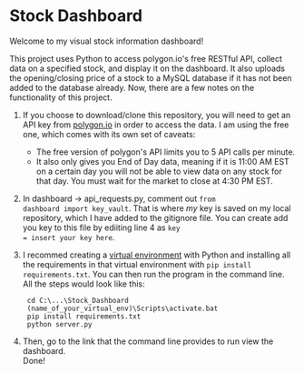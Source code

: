 # Stock Dashboard

Welcome to my visual stock information dashboard!  

<p>This project uses Python to access polygon.io's free RESTful API, collect data on a specified stock, and display it on the dashboard. It also uploads the opening/closing price of a stock to a MySQL database if it has not been added to the database already. Now, there are a few notes on the functionality of this project.</p>

1. If you choose to download/clone this repository, you will need to get an API key from [polygon.io](https://polygon.io/) in order to access the data. I am using the free one, which comes with its own set of caveats:
    - The free version of polygon's API limits you to 5 API calls per minute.
    - It also only gives you End of Day data, meaning if it is 11:00 AM EST on a certain day you will not be able to view data on any stock for that day. You must wait for the market to close at 4:30 PM EST.
2. In dashboard -> api_requests.py, comment out <code>from dashboard import key_vault</code>. That is where *my* key is saved on my local repository, which I have added to the gitignore file. You can create add you key to this file by ediiting line 4 as <code>key = insert your key here</code>.
3. I recommed creating a [virtual environment](https://docs.python.org/3/library/venv.html) with Python and installing all the requirements in that virtual environment with <code>pip install requirements.txt</code>. You can then run the program in the command line. All the steps would look like this:

        cd C:\...\Stock_Dashboard
        (name_of_your_virtual_env)\Scripts\activate.bat
        pip install requirements.txt
        python server.py

4. Then, go to the link that the command line provides to run view the dashboard.  
Done!
